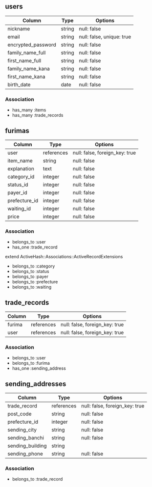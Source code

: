 ## users

|Column            |Type   |Options    |
|------------------|-------|-----------|
|nickname          |string |null: false|
|email             |string |null: false, unique: true|
|encrypted_password|string |null: false|
|family_name_full  |string |null: false|
|first_name_full   |string |null: false|
|family_name_kana  |string |null: false|
|first_name_kana   |string |null: false|
|birth_date        |date   |null: false|


### Association
- has_many :items
- has_many :trade_records


## furimas

|Column       |Type      |Options    |
|-------------|----------|-----------|
|user         |references|null: false, foreign_key: true|
|item_name    |string    |null: false|
|explanation  |text      |null: false|
|category_id  |integer   |null: false|
|status_id    |integer   |null: false|
|payer_id     |integer   |null: false|
|prefecture_id|integer   |null: false|
|waiting_id   |integer   |null: false|
|price        |integer   |null: false|


### Association
- belongs_to :user
- has_one :trade_record


extend ActiveHash::Associations::ActiveRecordExtensions
- belongs_to :category
- belongs_to :status
- belongs_to :payer
- belongs_to :prefecture
- belongs_to :waiting


## trade_records

|Column|Type      |Options          |
|------|----------|-----------------|
|furima|references|null: false, foreign_key: true|
|user  |references|null: false, foreign_key: true|


### Association
- belongs_to :user
- belongs_to :furima
- has_one :sending_address


## sending_addresses

|Column          |Type      |Options    |
|----------------|----------|-----------|
|trade_record    |references|null: false, foreign_key: true|
|post_code       |string    |null: false|
|prefecture_id   |integer   |null: false|
|sending_city    |string    |null: false|
|sending_banchi  |string    |null: false|
|sending_building|string    |           |
|sending_phone   |string    |null: false|


### Association
- belongs_to :trade_record
